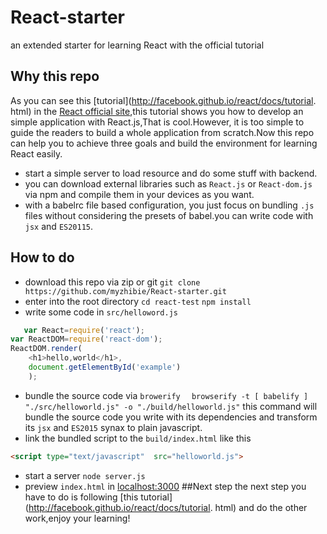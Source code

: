 # React-starter
an extended starter for learning React with the official tutorial 
## Why this repo
As you can see this [tutorial](http://facebook.github.io/react/docs/tutorial. html) in the [React official site](http://facebook.github.io/react/index.html),this tutorial shows you how to develop an simple application with React.js,That is cool.However, it is too simple to guide the readers to build a whole application from scratch.Now this repo can help you to achieve three goals and build the environment for learning React easily.

* start a simple server to load resource and do some stuff with backend.
* you can download external libraries such as `React.js` or `React-dom.js` via npm and compile them in your devices as you want.
* with a babelrc file based configuration, you just focus on bundling `.js` files without considering the presets of babel.you can write code with `jsx` and `ES20115`.
## How to do
* download this repo via zip or git
``` git clone https://github.com/myzhibie/React-starter.git ```
* enter into the root directory
``` cd react-test ```
``` npm install ```
* write some code in `src/helloword.js` 
``` javascript
   var React=require('react');
var ReactDOM=require('react-dom');
ReactDOM.render(
    <h1>hello,world</h1>,
    document.getElementById('example')
    );
```
* bundle the source code via `browerify`
```   browserify -t [ babelify ] "./src/helloworld.js" -o "./build/helloworld.js" ```
this command will bundle the source code you write with its dependencies and transform its `jsx` and `ES2015` synax to plain javascript.
* link the bundled script to the `build/index.html` like this
``` html
<script type="text/javascript"  src="helloworld.js">
```
* start a server
``` node server.js ```
* preview `index.html` in [localhost:3000](http://localhost:3000) 
##Next step
the next step you have to do is following [this tutorial](http://facebook.github.io/react/docs/tutorial. html) and  do the other work,enjoy your learning!
